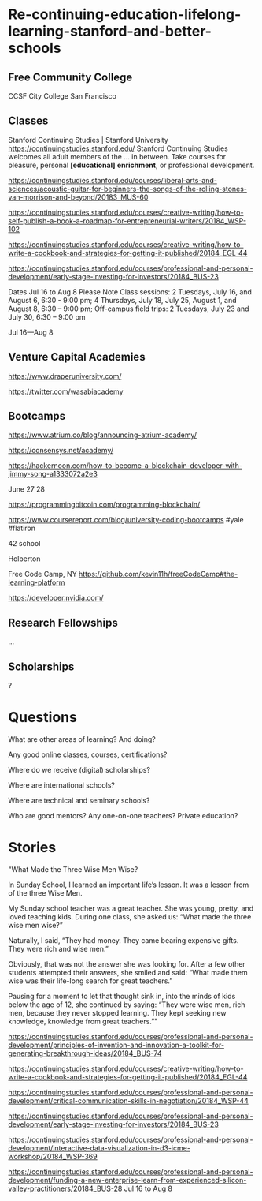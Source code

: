# Re-continuing-education-lifelong-learning-stanford-and-better-schools

## Free Community College
CCSF City College San Francisco

## Classes

Stanford Continuing Studies | Stanford University
https://continuingstudies.stanford.edu/
Stanford Continuing Studies welcomes all adult members of the ... in between. Take courses for pleasure, personal **[educational]** **enrichment**, or professional development.

https://continuingstudies.stanford.edu/courses/liberal-arts-and-sciences/acoustic-guitar-for-beginners-the-songs-of-the-rolling-stones-van-morrison-and-beyond/20183_MUS-60

https://continuingstudies.stanford.edu/courses/creative-writing/how-to-self-publish-a-book-a-roadmap-for-entrepreneurial-writers/20184_WSP-102

https://continuingstudies.stanford.edu/courses/creative-writing/how-to-write-a-cookbook-and-strategies-for-getting-it-published/20184_EGL-44

https://continuingstudies.stanford.edu/courses/professional-and-personal-development/early-stage-investing-for-investors/20184_BUS-23

Dates	Jul 16 to Aug 8
Please Note	Class sessions: 2 Tuesdays, July 16, and August 6, 6:30 - 9:00 pm; 4 Thursdays, July 18, July 25, August 1, and August 8, 6:30 – 9:00 pm; Off-campus field trips: 2 Tuesdays, July 23 and July 30, 6:30 – 9:00 pm

Jul 16—Aug 8

## Venture Capital Academies

https://www.draperuniversity.com/

https://twitter.com/wasabiacademy

## Bootcamps
https://www.atrium.co/blog/announcing-atrium-academy/

https://consensys.net/academy/

https://hackernoon.com/how-to-become-a-blockchain-developer-with-jimmy-song-a1333072a2e3

June 27 28

https://programmingbitcoin.com/programming-blockchain/

https://www.coursereport.com/blog/university-coding-bootcamps  \#yale \#flatiron 

42 school

Holberton

Free Code Camp, NY  https://github.com/kevin11h/freeCodeCamp#the-learning-platform

https://developer.nvidia.com/

## Research Fellowships
...

## Scholarships
?

# Questions
What are other areas of learning?  And doing?

Any good online classes, courses, certifications?

Where do we receive (digital) scholarships?

Where are international schools?

Where are technical and seminary schools?

Who are good mentors?  Any one-on-one teachers?  Private education?

# Stories

"What Made the Three Wise Men Wise?

In Sunday School, I learned an important life’s lesson. It was a lesson from of the three Wise Men.

My Sunday school teacher was a great teacher. She was young, pretty, and loved teaching kids. During one class, she asked us: “What made the three wise men wise?”

Naturally, I said, “They had money. They came bearing expensive gifts. They were rich and wise men.”

Obviously, that was not the answer she was looking for. After a few other students attempted their answers, she smiled and said: “What made them wise was their life-long search for great teachers.”

Pausing for a moment to let that thought sink in, into the minds of kids below the age of 12, she continued by saying: “They were wise men, rich men, because they never stopped learning. They kept seeking new knowledge, knowledge from great teachers.”"

https://continuingstudies.stanford.edu/courses/professional-and-personal-development/principles-of-invention-and-innovation-a-toolkit-for-generating-breakthrough-ideas/20184_BUS-74

https://continuingstudies.stanford.edu/courses/creative-writing/how-to-write-a-cookbook-and-strategies-for-getting-it-published/20184_EGL-44

https://continuingstudies.stanford.edu/courses/professional-and-personal-development/critical-communication-skills-in-negotiation/20184_WSP-44

https://continuingstudies.stanford.edu/courses/professional-and-personal-development/early-stage-investing-for-investors/20184_BUS-23

https://continuingstudies.stanford.edu/courses/professional-and-personal-development/interactive-data-visualization-in-d3-icme-workshop/20184_WSP-369

https://continuingstudies.stanford.edu/courses/professional-and-personal-development/funding-a-new-enterprise-learn-from-experienced-silicon-valley-practitioners/20184_BUS-28  Jul 16 to Aug 8
